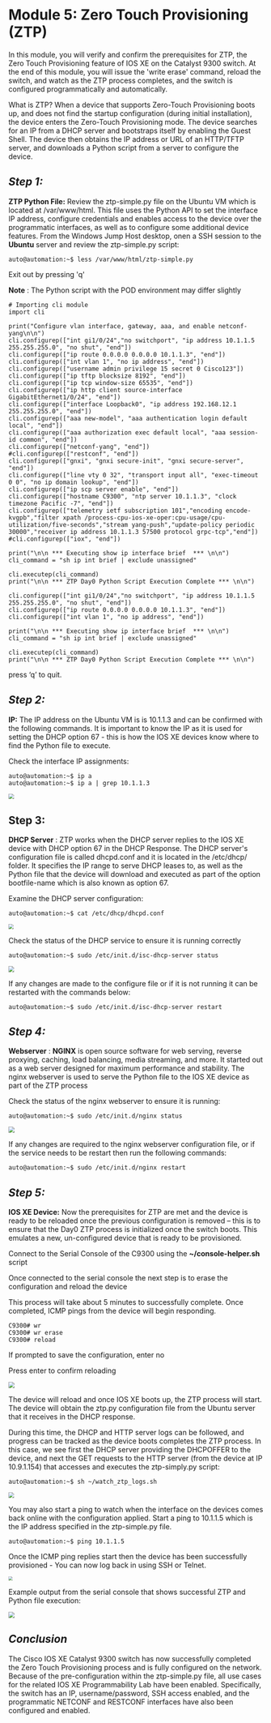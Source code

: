 # Module 5: Zero Touch Provisioning (ZTP)

In this module, you will verify and confirm the prerequisites for ZTP, the Zero Touch Provisioning feature of IOS XE on the Catalyst 9300 switch. At the end of this module, you will issue the 'write erase' command, reload the switch, and watch as the ZTP process completes, and the switch is configured programmatically and automatically.

What is ZTP? When a device that supports Zero-Touch Provisioning boots up, and does not find the startup configuration (during initial installation), the device enters the Zero-Touch Provisioning mode. The device searches for an IP from a DHCP server and bootstraps itself by enabling the Guest Shell. The device then obtains the IP address or URL of an HTTP/TFTP server, and downloads a Python script from a server to configure the device.



## *Step 1:*

**ZTP Python File:** Review the ztp-simple.py file on the Ubuntu VM which is located at /var/www/html. This file uses the Python API to set the interface IP address, configure credentials and enables access to the device over the programmatic interfaces, as well as to configure some additional device features. From the Windows Jump Host desktop, onen a SSH session to the **Ubuntu** server and review the ztp-simple.py script:

```
auto@automation:~$ less /var/www/html/ztp-simple.py
```

Exit out by pressing 'q'

**Note** : The Python script with the POD environment may differ slightly

```
# Importing cli module
import cli

print("Configure vlan interface, gateway, aaa, and enable netconf-yang\n\n")
cli.configurep(["int gi1/0/24","no switchport", "ip address 10.1.1.5 255.255.255.0", "no shut", "end"])
cli.configurep(["ip route 0.0.0.0 0.0.0.0 10.1.1.3", "end"])
cli.configurep(["int vlan 1", "no ip address", "end"])
cli.configurep(["username admin privilege 15 secret 0 Cisco123"])
cli.configurep(["ip tftp blocksize 8192", "end"])
cli.configurep(["ip tcp window-size 65535", "end"])
cli.configurep(["ip http client source-interface GigabitEthernet1/0/24", "end"])
cli.configurep(["interface Loopback0", "ip address 192.168.12.1 255.255.255.0", "end"])
cli.configurep(["aaa new-model", "aaa authentication login default local", "end"])
cli.configurep(["aaa authorization exec default local", "aaa session-id common", "end"])
cli.configurep(["netconf-yang", "end"])
#cli.configurep(["restconf", "end"])
cli.configurep(["gnxi", "gnxi secure-init", "gnxi secure-server", "end"])
cli.configurep(["line vty 0 32", "transport input all", "exec-timeout 0 0", "no ip domain lookup", "end"])
cli.configurep(["ip scp server enable", "end"])
cli.configurep(["hostname C9300", "ntp server 10.1.1.3", "clock timezone Pacific -7", "end"])
cli.configurep(["telemetry ietf subscription 101","encoding encode-kvgpb","filter xpath /process-cpu-ios-xe-oper:cpu-usage/cpu-utilization/five-seconds","stream yang-push","update-policy periodic 30000","receiver ip address 10.1.1.3 57500 protocol grpc-tcp","end"])
#cli.configurep(["iox", "end"])

print("\n\n *** Executing show ip interface brief  *** \n\n")
cli_command = "sh ip int brief | exclude unassigned"

cli.executep(cli_command)
print("\n\n *** ZTP Day0 Python Script Execution Complete *** \n\n")

cli.configurep(["int gi1/0/24","no switchport", "ip address 10.1.1.5 255.255.255.0", "no shut", "end"])
cli.configurep(["ip route 0.0.0.0 0.0.0.0 10.1.1.3", "end"])
cli.configurep(["int vlan 1", "no ip address", "end"])

print("\n\n *** Executing show ip interface brief  *** \n\n")
cli_command = "sh ip int brief | exclude unassigned"

cli.executep(cli_command)
print("\n\n *** ZTP Day0 Python Script Execution Complete *** \n\n")
```

press ‘q’ to quit.

## *Step 2:*

**IP:** The IP address on the Ubuntu VM is is 10.1.1.3 and can be confirmed with the following commands. It is important to know the IP as it is used for setting the DHCP option 67 - this is how the IOS XE devices know where to find the Python file to execute.

Check the interface IP assignments:

```
auto@automation:~$ ip a
auto@automation:~$ ip a | grep 10.1.1.3
```

<img src="imgs/ipa.png" style="zoom:67%;" />



## Step 3:

**DHCP Server** : ZTP works when the DHCP server replies to the IOS XE device with DHCP option 67 in the DHCP Response. The DHCP server's configuration file is called dhcpd.conf and it is located in the /etc/dhcp/ folder. It specifies the IP range to serve DHCP leases to, as well as the Python file that the device will download and executed as part of the option bootfile-name which is also known as option 67.

Examine the DHCP server configuration:

```
auto@automation:~$ cat /etc/dhcp/dhcpd.conf
```

<img src="imgs/dhcpd.png" style="zoom:65%;" />

Check the status of the DHCP service to ensure it is running correctly

```
auto@automation:~$ sudo /etc/init.d/isc-dhcp-server status
```

<img src="imgs/dhcpdstatus.png" style="zoom:70%;" />



If any changes are made to the configure file or if it is not running it can be restarted with the commands below:

```
auto@automation:~$ sudo /etc/init.d/isc-dhcp-server restart
```

## *Step 4:*

**Webserver** : **NGINX** is open source software for web serving, reverse proxying, caching, load balancing, media streaming, and more. It started out as a web server designed for maximum performance and stability. The nginx webserver is used to serve the Python file to the IOS XE device as part of the ZTP process

Check the status of the nginx webserver to ensure it is running:

```
auto@automation:~$ sudo /etc/init.d/nginx status
```

<img src="imgs/nginxstatus.png" style="zoom:75%;" />

If any changes are required to the nginx webserver configuration file, or if the service needs to be restart then run the following commands:

```
auto@automation:~$ sudo /etc/init.d/nginx restart
```

## *Step 5:*

**IOS XE Device:** Now the prerequisites for ZTP are met and the device is ready to be reloaded once the previous configuration is removed – this is to ensure that the Day0 ZTP process is initialized once the switch boots. This emulates a new, un-configured device that is ready to be provisioned.

Connect to the Serial Console of the C9300 using the **~/console-helper.sh** script

 Once connected to the serial console the next step is to erase the configuration and reload the device

This process will take about 5 minutes to successfully complete. Once completed, ICMP pings from the device will begin responding.

```
C9300# wr
C9300# wr erase
C9300# reload
```

If prompted to save the configuration, enter no

Press enter to confirm reloading

<img src="imgs/consolehelper.png" style="zoom:75%;" />

The device will reload and once IOS XE boots up, the ZTP process will start. The device will obtain the ztp.py configuration file from the Ubuntu server that it receives in the DHCP response.

During this time, the DHCP and HTTP server logs can be followed, and progress can be tracked as the device boots completes the ZTP process. In this case, we see first the DHCP server providing the DHCPOFFER to the device, and next the GET requests to the HTTP server (from the device at IP 10.9.1.154) that accesses and executes the ztp-simply.py script:

```
auto@automation:~$ sh ~/watch_ztp_logs.sh
```

<img src="imgs/watchlogs.png" style="zoom:67%;" />



You may also start a ping to watch when the interface on the devices comes back online with the configuration applied. Start a ping to 10.1.1.5 which is the IP address specified in the ztp-simple.py file.

```
auto@automation:~$ ping 10.1.1.5
```

Once the ICMP ping replies start then the device has been successfully provisioned - You can now log back in using SSH or Telnet.

<img src="imgs/ping.png" style="zoom:50%;" />

Example output from the serial console that shows successful ZTP and Python file execution:

<img src="imgs/execution.gif" style="zoom:75%;" />

## *Conclusion*

The Cisco IOS XE Catalyst 9300 switch has now successfully completed the Zero Touch Provisioning process and is fully configured on the network. Because of the pre-configuration within the ztp-simple.py file, all use cases for the related IOS XE Programmability Lab have been enabled. Specifically, the switch has an IP, username/password, SSH access enabled, and the programmatic NETCONF and RESTCONF interfaces have also been configured and enabled.
